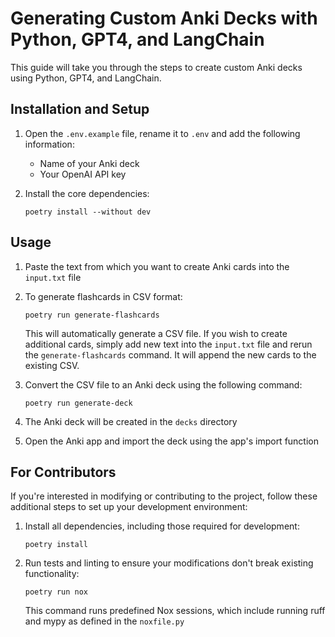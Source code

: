 # Generating Custom Anki Decks with Python, GPT4, and LangChain

This guide will take you through the steps to create custom Anki decks using Python, GPT4, and LangChain.

## Installation and Setup

1. Open the `.env.example` file, rename it to `.env` and add the following information:

   - Name of your Anki deck
   - Your OpenAI API key

2. Install the core dependencies:
   ```
   poetry install --without dev
   ```

## Usage

1. Paste the text from which you want to create Anki cards into the `input.txt` file

2. To generate flashcards in CSV format:

   ```shell
   poetry run generate-flashcards
   ```

   This will automatically generate a CSV file. If you wish to create additional cards, simply add new text into the `input.txt` file and rerun the `generate-flashcards` command. It will append the new cards to the existing CSV.

3. Convert the CSV file to an Anki deck using the following command:

   ```shell
   poetry run generate-deck
   ```

4. The Anki deck will be created in the `decks` directory

5. Open the Anki app and import the deck using the app's import function

## For Contributors

If you're interested in modifying or contributing to the project, follow these additional steps to set up your development environment:

1. Install all dependencies, including those required for development:

   ```shell
   poetry install
   ```

2. Run tests and linting to ensure your modifications don't break existing functionality:

   ```shell
   poetry run nox
   ```

   This command runs predefined Nox sessions, which include running ruff and mypy as defined in the `noxfile.py`
